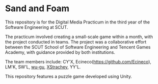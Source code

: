 # Sand and Foam

This repository is for the Digital Media Practicum in the third year of the Software Engineering at SCUT. 

The practicum involved creating a small-scale game within a month, with the project conducted in teams. The project was a collaborative effort between the SCUT School of Software Engineering and Tencent Games Academy, with guidance provided by both institutions. 

The team members include: CY'X, Ecineco(https://github.com/Ecineco), LM'K, SW'L, [wu-gu](https://github.com/wu-gu), [XStrachey](https://github.com/XStrachey), YY'L. 

This repository features a puzzle game developed using Unity.
